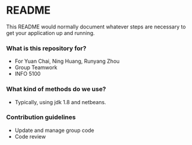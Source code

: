 # README #

This README would normally document whatever steps are necessary to get your application up and running.

### What is this repository for? ###

* For Yuan Chai, Ning Huang, Runyang Zhou
* Group Teamwork
* INFO 5100

### What kind of methods do we use? ###

* Typically, using jdk 1.8 and netbeans.

### Contribution guidelines ###

* Update and manage group code
* Code review
